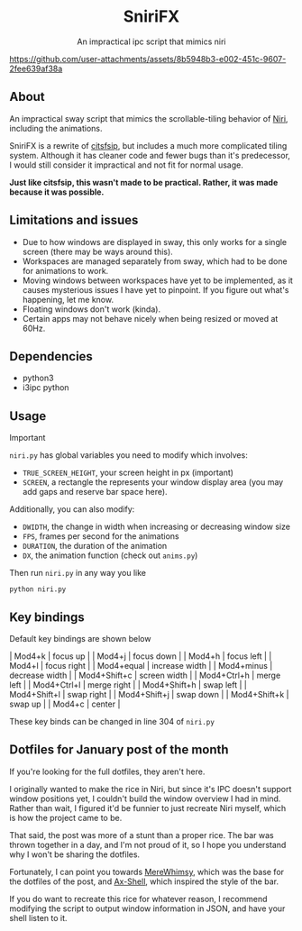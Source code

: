 <h1 align="center">SniriFX</h1>
<p align="center">An impractical ipc script that mimics niri</p>

https://github.com/user-attachments/assets/8b5948b3-e002-451c-9607-2fee639af38a

## About

An impractical sway script that mimics the scrollable-tiling behavior of [Niri](https://github.com/YaLTeR/niri), including the animations.

SniriFX is a rewrite of [citsfsip](https://github.com/Failedex/citsfsip), but includes a much more complicated tiling system. Although it has cleaner code and fewer bugs than it's predecessor, I would still consider it impractical and not fit for normal usage. 

**Just like citsfsip, this wasn't made to be practical. Rather, it was made because it was possible.**

## Limitations and issues

- Due to how windows are displayed in sway, this only works for a single screen (there may be ways around this). 
- Workspaces are managed separately from sway, which had to be done for animations to work.
- Moving windows between workspaces have yet to be implemented, as it causes mysterious issues I have yet to pinpoint. If you figure out what's happening, let me know.
- Floating windows don't work (kinda). 
- Certain apps may not behave nicely when being resized or moved at 60Hz.

## Dependencies

- python3 
- i3ipc python

## Usage

> [!IMPORTANT]
> `niri.py` has global variables you need to modify which involves:
> - `TRUE_SCREEN_HEIGHT`, your screen height in px (important)
> - `SCREEN`, a rectangle the represents your window display area (you may add gaps and reserve bar space here).

Additionally, you can also modify: 
- `DWIDTH`, the change in width when increasing or decreasing window size 
- `FPS`, frames per second for the animations
- `DURATION`, the duration of the animation
- `DX`, the animation function (check out `anims.py`)

Then run `niri.py` in any way you like
```
python niri.py
```

## Key bindings

Default key bindings are shown below 

| Mod4+k                 | focus up     |
| Mod4+j                 | focus down   |
| Mod4+h                 | focus left   |
| Mod4+l                 | focus right  |
| Mod4+equal             | increase width |
| Mod4+minus             | decrease width | 
| Mod4+Shift+c           | screen width |
| Mod4+Ctrl+h            | merge left |
| Mod4+Ctrl+l            | merge right |
| Mod4+Shift+h           | swap left |
| Mod4+Shift+l           | swap right |
| Mod4+Shift+j           | swap down |
| Mod4+Shift+k           | swap up |
| Mod4+c                 | center |

These key binds can be changed in line 304 of `niri.py`

## Dotfiles for January post of the month

If you're looking for the full dotfiles, they aren't here.

I originally wanted to make the rice in Niri, but since it's IPC doesn't support window positions yet, I couldn't build the window overview I had in mind. Rather than wait, I figured it'd be funnier to just recreate Niri myself, which is how the project came to be.

That said, the post was more of a stunt than a proper rice. The bar was thrown together in a day, and I'm not proud of it, so I hope you understand why I won't be sharing the dotfiles.

Fortunately, I can point you towards [MereWhimsy](https://github.com/Failedex/MereWhimsy), which was the base for the dotfiles of the post, and [Ax-Shell](https://github.com/Axenide/Ax-Shell), which inspired the style of the bar.

If you do want to recreate this rice for whatever reason, I recommend modifying the script to output window information in JSON, and have your shell listen to it.
